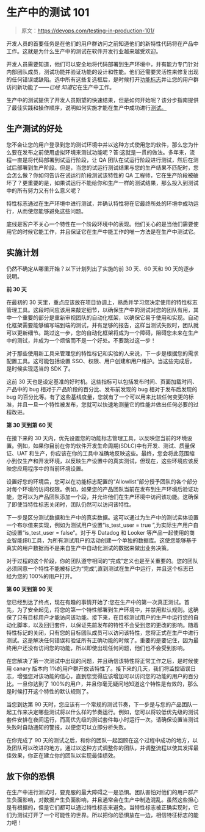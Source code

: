 # 生产中的测试 101

> 原文：<https://devops.com/testing-in-production-101/>

开发人员的首要任务是在他们的用户群访问之前知道他们的新特性代码将在产品中工作。这就是为什么生产中的测试在软件开发行业越来越受欢迎。

开发人员需要知道，他们可以安全地将代码部署到生产环境中，并有能力专门针对内部团队成员，测试功能并验证功能的设计和性能。他们还需要灵活性来修复出现的任何错误或缺陷。选中所有这些复选框后，是时候打开[功能标志](https://devops.com/?s=feature%20flag)并让您的用户群访问新功能了——*已经* *知道*它在生产中工作。

生产中的测试提供了开发人员期望的快速结果，但是如何开始呢？该分步指南提供了最佳实践和操作顺序，说明如何实施才能在生产中成功进行[测试。](https://www.youtube.com/watch?v=gxbxC6AgNM8)

## 生产测试的好处

您不会让您的用户登录到您的测试环境中并以这种方式使用您的软件，那么您为什么要在发布之前使用虚拟环境来测试功能呢？答:这就是一贯的做法。多年来，流程一直是将代码部署到试运行阶段，让 QA 团队在试运行阶段进行测试，然后在测试后部署到生产阶段。但是，当您的试运行测试结果与您的生产结果不匹配时，您会怎么做？你如何告诉在试运行阶段测试该特性的 QA 工程师，它在生产阶段被破坏了？更重要的是，如果试运行不能给你和生产一样的测试结果，那么投入到测试中的所有努力又有什么意义呢？

特性标志通过在生产环境中进行测试，并确认特性将在它最终所处的环境中成功运行，从而使您能够避免这些问题。

底线是客户不关心一个特性在一个阶段环境中的表现。他们关心的是当他们需要使用它的时候它能工作，并且保证它在生产中能工作的唯一方法是在生产中测试它。

## 实施计划

仍然不确定从哪里开始？以下计划列出了实施的前 30 天、60 天和 90 天的逐步说明。

**前 30 天**

在最初的 30 天里，重点应该放在项目协调上，熟悉并学习您决定使用的特性标志管理工具。这段时间应该用来敲定细节，以确保生产中的测试对您的团队有用，其中一个重要的部分是重新审视团队的自动化框架，以确保它易于使用和实现。自动化框架需要能够编写端到端的测试，并有足够的报告，这样当测试失败时，团队就可以更新细节。跳过这一步，您的自动化框架将成为一个障碍，阻碍您未来在生产中的测试，并成为一个烦恼而不是一个好处。不要跳过这一步！

对于那些使用新工具来管理您的特性标记和实验的人来说，下一步是根据您的需求配置工具。这可能包括设置 SSO、权限、用户创建和用户维护。当这些完成后，是时候实现适当的 SDK 了。

这前 30 天也是设定基准的好时机。这些指标可以包括发布时间、页面加载时间、产品中的 bug 相对于产品阶段的百分比、发布前发现的 bug 相对于发布后发现的 bug 的百分比等。有了这些基线度量，您就有了一个可以用来比较任何变更的标准，并且一旦一个特性被发布，您就可以快速地测量它的性能并做出任何必要的过程改进。

**第 30 天到第 60 天**

在接下来的 30 天内，优先设置您的功能标志管理工具，以反映您当前的环境设置。例如，如果你目前在你的软件开发生命周期(SDLC)中有开发、测试、质量保证、UAT 和生产，你应该在你的工具中准确地反映这些。最终，您会将此范围缩小到仅生产和开发环境，以反映生产设置中的真实测试，但现在，这些环境应该反映您应用程序中的当前环境设置。

设置好您的环境后，您可以在功能标志配置的“Allowlist”部分授予团队的各个部分对每个环境的访问权限。例如，如果您的产品团队当前在发布到生产环境后验证功能，您可以为产品团队添加一个段，并允许他们在生产环境中访问该功能。这确保了即使当特性标志关闭时，团队仍然可以访问该特性。

下一步是区分测试数据和生产中的真实数据。这可以通过为生产中的测试实体设置一个布尔值来实现，例如为测试用户设置“is_test_user = true ”,为实际生产用户自动设置“is_test_user = false”。对于与 Datadog 和 Looker 等产品一起使用的商业智能(BI)工具，为所有测试用户的活动创建一个单独的数据库。这使您能够基于真实的用户数据而不是来自生产中自动化测试的数据来做出业务决策。

对于过程的这个阶段，你的团队遵守相同的“完成”定义也是至关重要的。您的团队必须同意一个特性不能被标记为“完成”,直到测试在生产中运行，并且这个标志已经为您的 100%的用户打开。

**第 60 天到第 90 天**

您已经到达了终点，现在有趣的事情开始了:您在生产中的第一次真正测试。首先，为了安全起见，将您的第一个特性部署到生产环境中，并禁用默认规则。这确保了只有目标用户才能访问该功能。接下来，在目标测试用户的生产中运行您的自动化脚本，以及回归套件，以保证先前发布的特性不会受到您的更改的影响。随着特性标记的关闭，只有您的目标团队成员可以访问该特性，您将正式在生产中进行测试。这是解决任何错误和验证所有正确功能的时候了。重要的是要记住，因为最终用户还没有访问您的功能，所以即使出现任何问题，他们也不会受到影响。

在您解决了第一次测试中出现的问题，并且确信该特性将正常工作之后，是时候使用 canary 版本向 1%的用户群开放该特性了。接下来的几天，我们将监控错误日志，增强您对该功能的信心，直到您觉得应该增加可以访问您的功能的用户的百分比。一旦你达到了 100%的用户，并且你毫无疑问地知道这个特性是有效的，那么是时候打开这个特性的默认规则了。

当您到达第 90 天时，您应该有一个常规的测试节奏，下一步是与您的产品团队一起工作来决定哪些测试将以什么样的节奏运行。例如，您可以将较低优先级的测试套件安排在夜间运行，而高优先级的测试套件每小时运行一次。请确保设置当测试失败时自动通知的警报，以便您可以立即分析失败。

在你完成了 90 天的测试之后，和你的团队一起回顾在这个过程中成功的地方，以及团队可以改进的地方。通过以这种方式调整你的团队，并调整流程以使其发挥最佳效果，你正在建立你的团队以实现最佳绩效。

## 放下你的恐惧

在生产中进行测试时，要克服的最大障碍之一是恐惧。团队害怕对他们的用户群产生负面影响，对数据产生负面影响，并且通常会在生产中制造混乱。虽然这些担心是有根据的，但是它们都可以通过特性标志来避免。当特性标志被正确实现时，它们为测试打开了一个可能性的世界。所以把你的恐惧放在一边，相信特征标志的能力吧！